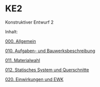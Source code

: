 # KE2
Konstruktiver Entwurf 2

Inhalt:

[000. Allgemein](https://aiztok.github.io/KE2/000_Allgemein.html)

[010. Aufgaben- und Bauwerksbeschreibung](https://aiztok.github.io/SBB/010_Aufgaben-_und_Bauwerksbeschreibung.html)

[011. Materialwahl](https://aiztok.github.io/KE2/011_Materialwahl.html)

[012. Statisches System und Querschnitte](https://aiztok.github.io/KE2/012_Statisches_System_und_Querschnitte.html)

[020. Einwirkungen und EWK](https://aiztok.github.io/KE2/020_Einwirkungen_und_EWK.html)
